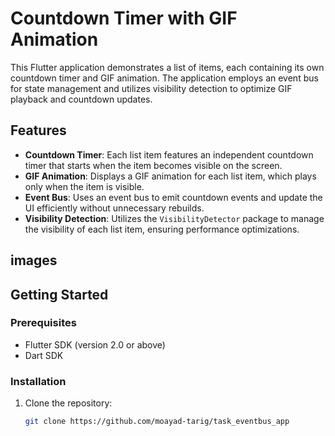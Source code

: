 # Countdown Timer with GIF Animation

This Flutter application demonstrates a list of items, each containing its own countdown timer and GIF animation. The application employs an event bus for state management and utilizes visibility detection to optimize GIF playback and countdown updates.

## Features

- **Countdown Timer**: Each list item features an independent countdown timer that starts when the item becomes visible on the screen.
- **GIF Animation**: Displays a GIF animation for each list item, which plays only when the item is visible.
- **Event Bus**: Uses an event bus to emit countdown events and update the UI efficiently without unnecessary rebuilds.
- **Visibility Detection**: Utilizes the `VisibilityDetector` package to manage the visibility of each list item, ensuring performance optimizations.

## images 


## Getting Started

### Prerequisites

- Flutter SDK (version 2.0 or above)
- Dart SDK

### Installation

1. Clone the repository:
   ```bash
   git clone https://github.com/moayad-tarig/task_eventbus_app